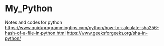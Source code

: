# My_Python
Notes and codes for python
https://www.quickprogrammingtips.com/python/how-to-calculate-sha256-hash-of-a-file-in-python.html
https://www.geeksforgeeks.org/sha-in-python/
